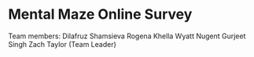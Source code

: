 # Mental Maze Online Survey

Team members:
Dilafruz Shamsieva
Rogena Khella
Wyatt Nugent
Gurjeet Singh
Zach Taylor (Team Leader)

